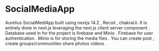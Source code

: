 # SocialMediaApp
Aurelius SocialMediApp built using nextjs 14.2 , Recoil , chakraUi. It is entirely done in next.js leveraging the next.js client server  component . Database used in for the project is firebase and Minio . Firebase for user authentication . Minio is for storing the  media files . You can create post , create groups/communities share photos videos .

